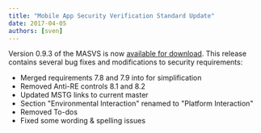 ```yaml
---
title: "Mobile App Security Verification Standard Update"
date: 2017-04-05
authors: [sven]
---
```


Version 0.9.3 of the MASVS is now [available for download](https://github.com/OWASP/owasp-masvs/releases/tag/0.9.3). This release contains several bug fixes and modifications to security requirements:

- Merged requirements 7.8 and 7.9 into for simplification
- Removed Anti-RE controls 8.1 and 8.2
- Updated MSTG links to current master
- Section "Environmental Interaction" renamed to "Platform Interaction"
- Removed To-dos
- Fixed some wording & spelling issues

<!-- more -->
